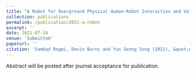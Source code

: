 ```yaml
---
title: "A Robot for Overground Physical Human-Robot Interaction and Validation Experiment"
collection: publications
permalink: /publication/2021-a-robot
excerpt: ''
date: 2021-07-24
venue: 'Submitted'
paperurl: ''
citation: 'Sambad Regmi, Devin Burns and Yun Seong Song (2021), &quot;A Robot for Overground Physical Human-Robot Interaction and Validation Experiment &quot; <i>submitted</i>'
---
```

Abstract will be posted after journal acceptance for publication.
